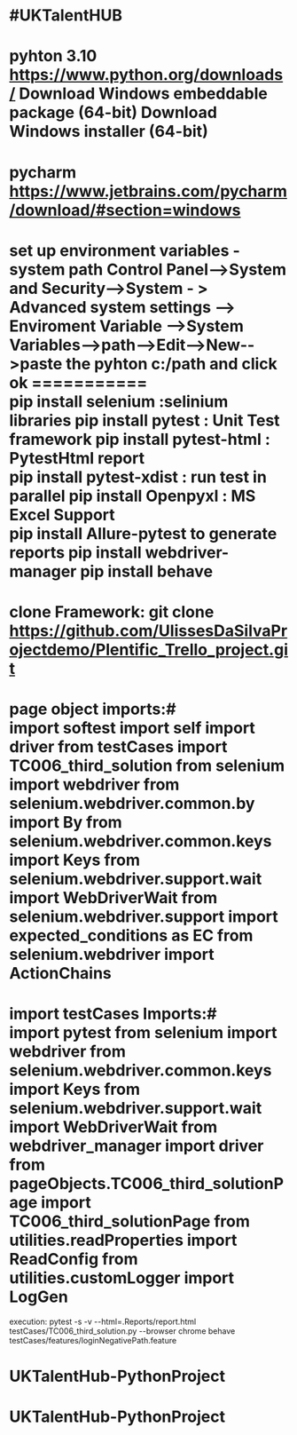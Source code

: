 #UKTalentHUB
============ 
pyhton 3.10 
https://www.python.org/downloads/ 
Download Windows embeddable package (64-bit)
Download Windows installer (64-bit)
============ 
pycharm  
https://www.jetbrains.com/pycharm/download/#section=windows 
========== 
set up environment variables - system path 
Control Panel-->System and Security-->System - > Advanced system settings --> Enviroment Variable -->System Variables-->path-->Edit-->New-->paste the pyhton c:/path and click ok ===========  
pip install selenium  :selinium libraries 
pip install pytest : Unit Test framework 
pip install pytest-html : PytestHtml report  
pip install pytest-xdist : run test in parallel 
pip install Openpyxl : MS Excel Support  
pip install Allure-pytest  to generate reports 
pip install webdriver-manager 
pip install behave 
============== 
clone Framework: 
git clone https://github.com/UlissesDaSilvaProjectdemo/Plentific_Trello_project.git 
============== 
page object imports:#  
import softest 
import self 
import driver from testCases import TC006_third_solution 
from selenium import webdriver 
from selenium.webdriver.common.by import By 
from selenium.webdriver.common.keys import Keys 
from selenium.webdriver.support.wait import WebDriverWait 
from selenium.webdriver.support import expected_conditions as EC 
from selenium.webdriver import ActionChains 
============= 
import testCases Imports:#  
import pytest 
from selenium import webdriver 
from selenium.webdriver.common.keys import Keys 
from selenium.webdriver.support.wait import WebDriverWait 
from webdriver_manager import driver 
from pageObjects.TC006_third_solutionPage import TC006_third_solutionPage 
from utilities.readProperties import ReadConfig 
from utilities.customLogger import LogGen 
================ 
execution: 
pytest -s -v  --html=.Reports/report.html testCases/TC006_third_solution.py --browser chrome 
behave testCases/features/loginNegativePath.feature
# UKTalentHub-PythonProject
# UKTalentHub-PythonProject
